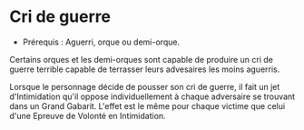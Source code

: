 # Cri de guerre 

- Prérequis : Aguerri, orque ou demi-orque.

Certains orques et les demi-orques sont capable de produire un cri de guerre terrible capable de terrasser leurs advesaires les moins aguerris.

Lorsque le personnage décide de pousser son cri de guerre, il fait un jet d'Intimidation qu'il oppose individuellement à chaque adversaire se trouvant dans un Grand Gabarit. L'effet est le même pour chaque victime que celui d'une Epreuve de Volonté en Intimidation.